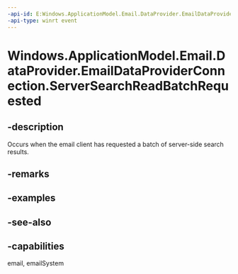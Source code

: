 ```yaml
---
-api-id: E:Windows.ApplicationModel.Email.DataProvider.EmailDataProviderConnection.ServerSearchReadBatchRequested
-api-type: winrt event
---
```


<!-- Event syntax
public event Windows.Foundation.TypedEventHandler ServerSearchReadBatchRequested<Windows.ApplicationModel.Email.DataProvider.EmailDataProviderConnection,  Windows.ApplicationModel.Email.DataProvider.EmailMailboxServerSearchReadBatchRequestEventArgs>
-->

# Windows.ApplicationModel.Email.DataProvider.EmailDataProviderConnection.ServerSearchReadBatchRequested

## -description
Occurs when the email client has requested a batch of server-side search results.

## -remarks

## -examples

## -see-also

## -capabilities
email, emailSystem
